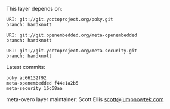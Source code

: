 This layer depends on:

    URI: git://git.yoctoproject.org/poky.git
    branch: hardknott

    URI: git://git.openembedded.org/meta-openembedded
    branch: hardknott

    URI: git://git.yoctoproject.org/meta-security.git
    branch: hardknott

Latest commits:

    poky ac66132f92
    meta-openembedded f44e1a2b5
    meta-security 16c68aa

meta-overo layer maintainer: Scott Ellis <scott@jumpnowtek.com>
